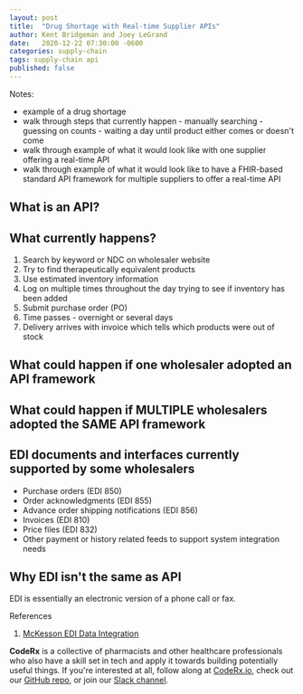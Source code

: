 ```yaml
---
layout: post
title:  "Drug Shortage with Real-time Supplier APIs"
author: Kent Bridgeman and Joey LeGrand
date:   2020-12-22 07:30:00 -0600
categories: supply-chain
tags: supply-chain api
published: false
---
```

Notes:
* example of a drug shortage
* walk through steps that currently happen - manually searching - guessing on counts - waiting a day until product either comes or doesn't come
* walk through example of what it would look like with one supplier offering a real-time API
* walk through example of what it would look like to have a FHIR-based standard API framework for multiple suppliers to offer a real-time API

## What is an API?

## What currently happens?
1. Search by keyword or NDC on wholesaler website
2. Try to find therapeutically equivalent products
3. Use estimated inventory information
4. Log on multiple times throughout the day trying to see if inventory has been added
5. Submit purchase order (PO)
6. Time passes - overnight or several days
7. Delivery arrives with invoice which tells which products were out of stock

## What could happen if one wholesaler adopted an API framework

## What could happen if MULTIPLE wholesalers adopted the SAME API framework

## EDI documents and interfaces currently supported by some wholesalers
* Purchase orders (EDI 850)
* Order acknowledgments (EDI 855)
* Advance order shipping notifications (EDI 856)
* Invoices (EDI 810)
* Price files (EDI 832)
* Other payment or history related feeds to support system integration needs

## Why EDI isn't the same as API
EDI is essentially an electronic version of a phone call or fax.

References
1. [McKesson EDI Data Integration](https://www.mckesson.com/Pharmaceutical-Distribution/Data-Integration/)

**CodeRx** is a collective of pharmacists and other healthcare professionals who also have a skill set in tech and apply it towards building potentially useful things. If you're interested at all, follow along at [CodeRx.io](https://coderx.io/), check out our [GitHub repo](https://github.com/coderxio/dailymed-api), or join our [Slack channel](https://coderx.slack.com/).
